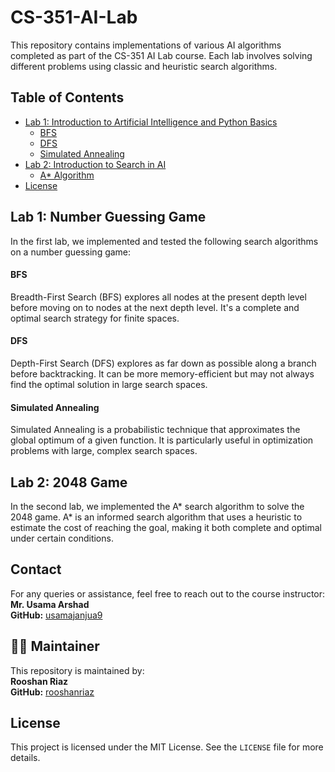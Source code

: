 # CS-351-AI-Lab

This repository contains implementations of various AI algorithms completed as part of the CS-351 AI Lab course. Each lab involves solving different problems using classic and heuristic search algorithms.

## Table of Contents
- [Lab 1: Introduction to Artificial Intelligence and Python Basics](lab-01-Introduction-to-Artificial-Intelligence-and-Python-Basics)
  - [BFS](#bfs)
  - [DFS](#dfs)
  - [Simulated Annealing](#simulated-annealing)
- [Lab 2: Introduction to Search in AI](#lab-02-Introduction-to-Search-in-AI)
  - [A* Algorithm](#a-algorithm)
- [License](#license)

## Lab 1: Number Guessing Game

In the first lab, we implemented and tested the following search algorithms on a number guessing game:
#### BFS

Breadth-First Search (BFS) explores all nodes at the present depth level before moving on to nodes at the next depth level. It's a complete and optimal search strategy for finite spaces.

#### DFS

Depth-First Search (DFS) explores as far down as possible along a branch before backtracking. It can be more memory-efficient but may not always find the optimal solution in large search spaces.

#### Simulated Annealing

Simulated Annealing is a probabilistic technique that approximates the global optimum of a given function. It is particularly useful in optimization problems with large, complex search spaces.

## Lab 2: 2048 Game

In the second lab, we implemented the A* search algorithm to solve the 2048 game. A* is an informed search algorithm that uses a heuristic to estimate the cost of reaching the goal, making it both complete and optimal under certain conditions.

## **Contact**

For any queries or assistance, feel free to reach out to the course instructor:  
**Mr. Usama Arshad**  
**GitHub:** [usamajanjua9](https://github.com/usamajanjua9)

## 🙋‍♂️ **Maintainer**

This repository is maintained by:  
**Rooshan Riaz**  
**GitHub:** [rooshanriaz](https://github.com/rooshanriaz)

## License
This project is licensed under the MIT License. See the `LICENSE` file for more details.

